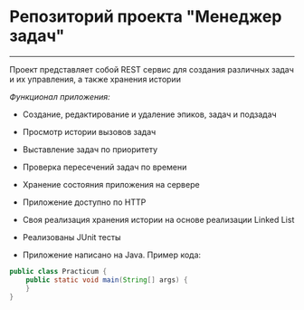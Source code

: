 # Репозиторий проекта "Менеджер задач"
---

Проект представляет собой REST сервис для создания различных задач и их управления, 
а также хранения истории

*Функционал приложения:*
* Создание, редактирование и удаление эпиков, задач и подзадач
* Просмотр истории вызовов задач
* Выставление задач по приоритету
* Проверка пересечений задач по времени
* Хранение состояния приложения на сервере

* Приложение доступно по HTTP
* Своя реализация хранения истории на основе реализации Linked List
* Реализованы JUnit тесты
* Приложение написано на Java. Пример кода:
```java
public class Practicum {
    public static void main(String[] args) {
    }
}
```


